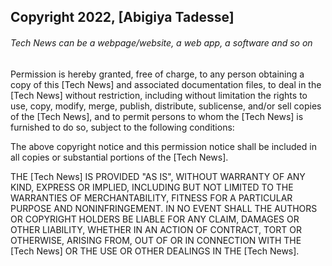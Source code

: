 ## Copyright 2022, [Abigiya Tadesse]

###### Tech News can be a webpage/website, a web app, a software and so on

Permission is hereby granted, free of charge, to any person obtaining a copy of this [Tech News] and associated documentation files, to deal in the [Tech News] without restriction, including without limitation the rights to use, copy, modify, merge, publish, distribute, sublicense, and/or sell copies of the [Tech News], and to permit persons to whom the [Tech News] is furnished to do so, subject to the following conditions:

The above copyright notice and this permission notice shall be included in all copies or substantial portions of the [Tech News].

THE [Tech News] IS PROVIDED "AS IS", WITHOUT WARRANTY OF ANY KIND, EXPRESS OR IMPLIED, INCLUDING BUT NOT LIMITED TO THE WARRANTIES OF MERCHANTABILITY, FITNESS FOR A PARTICULAR PURPOSE AND NONINFRINGEMENT. IN NO EVENT SHALL THE AUTHORS OR COPYRIGHT HOLDERS BE LIABLE FOR ANY CLAIM, DAMAGES OR OTHER LIABILITY, WHETHER IN AN ACTION OF CONTRACT, TORT OR OTHERWISE, ARISING FROM, OUT OF OR IN CONNECTION WITH THE [Tech News] OR THE USE OR OTHER DEALINGS IN THE [Tech News].
